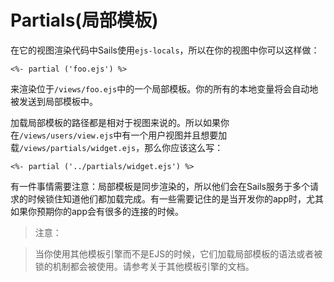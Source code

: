 # Partials(局部模板)
在它的视图渲染代码中Sails使用`ejs-locals`，所以在你的视图中你可以这样做：


```
<%- partial ('foo.ejs') %>
```

来渲染位于`/views/foo.ejs`中的一个局部模板。你的所有的本地变量将会自动地被发送到局部模板中。

加载局部模板的路径都是相对于视图来说的。所以如果你在`/views/users/view.ejs`中有一个用户视图并且想要加载`/views/partials/widget.ejs`，那么你应该这么写：

```
<%- partial ('../partials/widget.ejs') %>
```

有一件事情需要注意：局部模板是同步渲染的，所以他们会在Sails服务于多个请求的时候锁住知道他们都加载完成。有一些需要记住的是当开发你的app时，尤其如果你预期你的app会有很多的连接的时候。

> 注意：

> 当你使用其他模板引擎而不是EJS的时候，它们加载局部模板的语法或者被锁的机制都会被使用。请参考关于其他模板引擎的文档。

<docmeta name="displayName" value="Partials">

